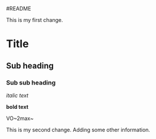 #README

This is my first change.

# Title

## Sub heading

### Sub sub heading

*italic text*

**bold text**

VO~2max~


This is my second change. Adding some other information.